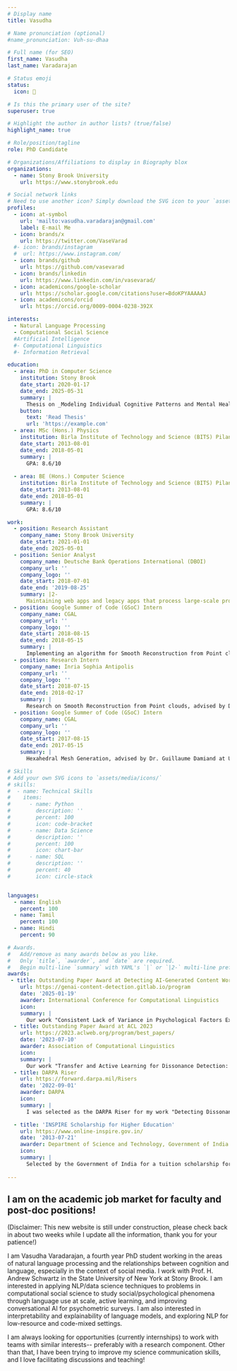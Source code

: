 ```yaml
---
# Display name
title: Vasudha

# Name pronunciation (optional)
#name_pronunciation: Vuh-su-dhaa

# Full name (for SEO)
first_name: Vasudha
last_name: Varadarajan

# Status emoji
status:
  icon: 🧚

# Is this the primary user of the site?
superuser: true

# Highlight the author in author lists? (true/false)
highlight_name: true

# Role/position/tagline
role: PhD Candidate

# Organizations/Affiliations to display in Biography blox
organizations:
  - name: Stony Brook University
    url: https://www.stonybrook.edu

# Social network links
# Need to use another icon? Simply download the SVG icon to your `assets/media/icons/` folder.
profiles:
  - icon: at-symbol
    url: 'mailto:vasudha.varadarajan@gmail.com'
    label: E-mail Me
  - icon: brands/x
    url: https://twitter.com/VaseVarad
  #- icon: brands/instagram
  #  url: https://www.instagram.com/
  - icon: brands/github
    url: https://github.com/vasevarad
  - icon: brands/linkedin
    url: https://www.linkedin.com/in/vasevarad/
  - icon: academicons/google-scholar
    url: https://scholar.google.com/citations?user=BdoKPYAAAAAJ
  - icon: academicons/orcid
    url: https://orcid.org/0009-0004-0238-392X

interests:
  - Natural Language Processing
  - Computational Social Science 
  #Artificial Intelligence
  #- Computational Linguistics
  #- Information Retrieval

education:
  - area: PhD in Computer Science
    institution: Stony Brook
    date_start: 2020-01-17
    date_end: 2025-05-31
    summary: |
      Thesis on _Modeling Individual Cognitive Patterns and Mental Health from Language_. Supervised by [Prof H. Andrew Schwartz](https://www3.cs.stonybrook.edu/~has/). 
    button:
      text: 'Read Thesis'
      url: 'https://example.com'
  - area: MSc (Hons.) Physics
    institution: Birla Institute of Technology and Science (BITS) Pilani
    date_start: 2013-08-01
    date_end: 2018-05-01
    summary: |
      GPA: 8.6/10
    
  - area: BE (Hons.) Computer Science
    institution: Birla Institute of Technology and Science (BITS) Pilani
    date_start: 2013-08-01
    date_end: 2018-05-01
    summary: |
      GPA: 8.6/10

work:
  - position: Research Assistant
    company_name: Stony Brook University
    date_start: 2021-01-01
    date_end: 2025-05-01
  - position: Senior Analyst
    company_name: Deutsche Bank Operations International (DBOI)
    company_url: ''
    company_logo: ''
    date_start: 2018-07-01
    date_end: '2019-08-25'
    summary: |2-
      Maintaining web apps and legacy apps that process large-scale profit/loss transactions.
  - position: Google Summer of Code (GSoC) Intern
    company_name: CGAL
    company_url: ''
    company_logo: ''
    date_start: 2018-08-15
    date_end: 2018-05-15
    summary: |
      Implementing an algorithm for Smooth Reconstruction from Point clouds, advised by Dr. Pierre Alliez at Inria Sophia Antipolis. France.
  - position: Research Intern
    company_name: Inria Sophia Antipolis
    company_url: ''
    company_logo: ''
    date_start: 2018-07-15
    date_end: 2018-02-17
    summary: |
      Research on Smooth Reconstruction from Point clouds, advised by Dr. Pierre Alliez at Inria Sophia Antipolis.
  - position: Google Summer of Code (GSoC) Intern
    company_name: CGAL
    company_url: ''
    company_logo: ''
    date_start: 2017-08-15
    date_end: 2017-05-15
    summary: |
      Hexahedral Mesh Generation, advised by Dr. Guillaume Damiand at University of Lyon, France.

# Skills
# Add your own SVG icons to `assets/media/icons/`
# skills:
#  - name: Technical Skills
#    items:
#      - name: Python
#        description: ''
#        percent: 100
#        icon: code-bracket
#      - name: Data Science
#        description: ''
#        percent: 100
#        icon: chart-bar
#      - name: SQL
#        description: ''
#        percent: 40
#        icon: circle-stack


languages:
  - name: English
    percent: 100
  - name: Tamil
    percent: 100
  - name: Hindi
    percent: 90

# Awards.
#   Add/remove as many awards below as you like.
#   Only `title`, `awarder`, and `date` are required.
#   Begin multi-line `summary` with YAML's `|` or `|2-` multi-line prefix and indent 2 spaces below.
awards:
 - title: Outstanding Paper Award at Detecting AI-Generated Content Workshop @ COLING 2025
    url: https://genai-content-detection.gitlab.io/program
    date: '2025-01-19'
    awarder: International Conference for Computational Linguistics
    icon:
    summary: |
      Our work "Consistent Lack of Variance in Psychological Factors Expressed by Spambots and LLMs" was selected as an Outstanding paper at the GenAIContent workshop at COLING 2025 held in Abu Dhabi.
  - title: Outstanding Paper Award at ACL 2023
    url: https://2023.aclweb.org/program/best_papers/
    date: '2023-07-10'
    awarder: Association of Computational Linguistics
    icon:
    summary: |
      Our work "Transfer and Active Learning for Dissonance Detection: Addressing the Rare-class Challenge" was selected as an Outstanding paper at the ACL 2023 held in Toronto.
  - title: DARPA Riser
    url: https://forward.darpa.mil/Risers
    date: '2022-09-01'
    awarder: DARPA
    icon: 
    summary: |
      I was selected as the DARPA Riser for my work "Detecting Dissonant Stance in Social Media: The Role of Topic Exposure"

  - title: 'INSPIRE Scholarship for Higher Education'
    url: https://www.online-inspire.gov.in/
    date: '2013-07-21'
    awarder: Department of Science and Technology, Government of India
    icon: 
    summary: |
      Selected by the Government of India for a tuition scholarship for all the years of undergraduate studies based on merit.
      
---
```


## I am on the academic job market for faculty and post-doc positions!

(Disclaimer: This new website is still under construction, please check back in about two weeks while I update all the information, thank you for your patience!)

I am Vasudha Varadarajan, a fourth year PhD student working in the areas of natural language processing and the relationships between cognition and language, especially in the context of social media. I work with Prof. H. Andrew Schwartz in the State University of New York at Stony Brook. I am interested in applying NLP/data science techniques to problems in computational social science to study social/psychological phenomena through language use at scale, active learning, and improving conversational AI for psychometric surveys. I am also interested in interpretability and explainability of language models, and exploring NLP for low-resource and code-mixed settings.

I am always looking for opportunities (currently internships) to work with teams with similar interests-- preferably with a research component. Other than that, I have been trying to improve my science communication skills, and I love facilitating discussions and teaching!
